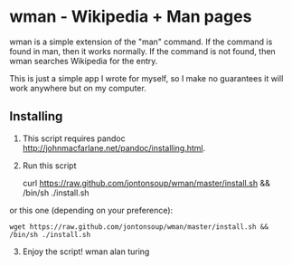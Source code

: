 wman - Wikipedia + Man pages
====================
wman is a simple extension of the "man" command. If the command is found in man, then it works normally. If the command is not found, then wman searches Wikipedia for the entry.

This is just a simple app I wrote for myself, so I make no guarantees it will work anywhere but on my computer.

Installing
---------------------

1. This script requires pandoc http://johnmacfarlane.net/pandoc/installing.html.

2. Run this script

	curl https://raw.github.com/jontonsoup/wman/master/install.sh && /bin/sh ./install.sh

or this one (depending on your preference):

	wget https://raw.github.com/jontonsoup/wman/master/install.sh && /bin/sh ./install.sh


3. Enjoy the script!
	wman alan turing